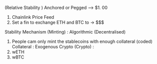 (Relative Stability ) Anchored or Pegged --> $1.  00
 1.  Chainlink Price Feed
 2.  Set a fin to exchange ETH and BTC to -> $$$

Stability Mechanism (Minting) : Algorithmic (Decentralised)
 1.  People cam only mint the stablecoins with enough collateral (coded)
Collateral : Exogenous Crypto (Crypto) :
 1.  wETH
 2.  wBTC





